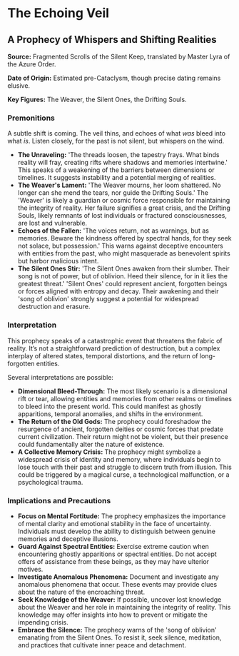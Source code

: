 # The Echoing Veil

## A Prophecy of Whispers and Shifting Realities

**Source:** Fragmented Scrolls of the Silent Keep, translated by Master Lyra of the Azure Order.

**Date of Origin:** Estimated pre-Cataclysm, though precise dating remains elusive.

**Key Figures:** The Weaver, the Silent Ones, the Drifting Souls.

### Premonitions

A subtle shift is coming. The veil thins, and echoes of what *was* bleed into what *is*. Listen closely, for the past is not silent, but whispers on the wind.

*   **The Unraveling:**  'The threads loosen, the tapestry frays. What binds reality will fray, creating rifts where shadows and memories intertwine.' This speaks of a weakening of the barriers between dimensions or timelines. It suggests instability and a potential merging of realities.
*   **The Weaver's Lament:** 'The Weaver mourns, her loom shattered.  No longer can she mend the tears, nor guide the Drifting Souls.' The 'Weaver' is likely a guardian or cosmic force responsible for maintaining the integrity of reality. Her failure signifies a great crisis, and the Drifting Souls, likely remnants of lost individuals or fractured consciousnesses, are lost and vulnerable.
*   **Echoes of the Fallen:** 'The voices return, not as warnings, but as memories. Beware the kindness offered by spectral hands, for they seek not solace, but possession.' This warns against deceptive encounters with entities from the past, who might masquerade as benevolent spirits but harbor malicious intent.
*   **The Silent Ones Stir:** 'The Silent Ones awaken from their slumber. Their song is not of power, but of oblivion.  Heed their silence, for in it lies the greatest threat.' 'Silent Ones' could represent ancient, forgotten beings or forces aligned with entropy and decay.  Their awakening and their 'song of oblivion' strongly suggest a potential for widespread destruction and erasure.

### Interpretation

This prophecy speaks of a catastrophic event that threatens the fabric of reality. It’s not a straightforward prediction of destruction, but a complex interplay of altered states, temporal distortions, and the return of long-forgotten entities.

Several interpretations are possible:

*   **Dimensional Bleed-Through:** The most likely scenario is a dimensional rift or tear, allowing entities and memories from other realms or timelines to bleed into the present world. This could manifest as ghostly apparitions, temporal anomalies, and shifts in the environment.
*   **The Return of the Old Gods:** The prophecy could foreshadow the resurgence of ancient, forgotten deities or cosmic forces that predate current civilization.  Their return might not be violent, but their presence could fundamentally alter the nature of existence.
*   **A Collective Memory Crisis:** The prophecy might symbolize a widespread crisis of identity and memory, where individuals begin to lose touch with their past and struggle to discern truth from illusion. This could be triggered by a magical curse, a technological malfunction, or a psychological trauma.

### Implications and Precautions

*   **Focus on Mental Fortitude:**  The prophecy emphasizes the importance of mental clarity and emotional stability in the face of uncertainty.  Individuals must develop the ability to distinguish between genuine memories and deceptive illusions.
*   **Guard Against Spectral Entities:**  Exercise extreme caution when encountering ghostly apparitions or spectral entities. Do not accept offers of assistance from these beings, as they may have ulterior motives.
*   **Investigate Anomalous Phenomena:**  Document and investigate any anomalous phenomena that occur.  These events may provide clues about the nature of the encroaching threat.
*   **Seek Knowledge of the Weaver:**  If possible, uncover lost knowledge about the Weaver and her role in maintaining the integrity of reality.  This knowledge may offer insights into how to prevent or mitigate the impending crisis.
*   **Embrace the Silence:**   The prophecy warns of the 'song of oblivion' emanating from the Silent Ones. To resist it, seek silence, meditation, and practices that cultivate inner peace and detachment.
